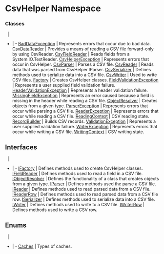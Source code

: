 # CsvHelper Namespace

### Classes
&nbsp; | &nbsp;
- | -
[BadDataException](/api/csvhelper/baddataexception) | Represents errors that occur due to bad data.
[CsvDataReader](/api/csvhelper/csvdatareader) | Provides a means of reading a CSV file forward-only by using CsvReader.
[CsvFieldReader](/api/csvhelper/csvfieldreader) | Reads fields from a System.IO.TextReader.
[CsvHelperException](/api/csvhelper/csvhelperexception) | Represents errors that occur in CsvHelper.
[CsvParser](/api/csvhelper/csvparser) | Parses a CSV file.
[CsvReader](/api/csvhelper/csvreader) | Reads data that was parsed from CsvHelper.IParser.
[CsvSerializer](/api/csvserializer) | Defines methods used to serialize data into a CSV file.
[CsvWriter](/api/csvhelper/csvwriter) | Used to write CSV files.
[Factory](/api/csvhelper/factory) | Creates CsvHelper classes.
[FieldValidationException](/api/csvhelper/fieldvalidationexception) | Represents a user supplied field validation failure.
[HeaderValidationException](/api/csvhelper/headervalidationexception) | Represents a header validation failure.
[MissingFieldException](/api/csvhelper/missingfieldexception) | Represents an error caused because a field is missing in the header while reading a CSV file.
[ObjectResolver](/api/csvhelper/objectresolver) | Creates objects from a given type.
[ParserException](/api/csvhelper/parserexception) | Represents errors that occur while parsing a CSV file.
[ReaderException](/api/csvhelper/readerexception) | Represents errors that occur while reading a CSV file.
[ReadingContext](/api/csvhelper/readingexception) | CSV reading state.
[RecordBuilder](/api/csvhelper/recordbuilder) | Builds CSV records.
[ValidationException](/api/csvhelper/validationexception) | Represents a user supplied validation failure.
[WriterException](/api/csvhelper/writerexception) | Represents errors that occur while writing a CSV file.
[WritingContext](/api/csvhelper/writingcontext) | CSV writing state.

## Interfaces
&nbsp; | &nbsp;
- | -
[IFactory](/api/csvhelper/ifactory) | Defines methods used to create CsvHelper classes.
[IFieldReader](/api/csvhelper/ifieldreader) | Defines methods used to read a field in a CSV file.
[IObjectResolver](/api/csvhelper/iobjectresolver) | Defines the functionality of a class that creates objects from a given type.
[IParser](/api/csvhelper/iparser) | Defines methods used the parse a CSV file.
[IReader](/api/csvhelper/ireader) | Defines methods used to read parsed data from a CSV file.
[IReaderRow](/api/csvhelper/ireaderrow) | Defines methods used to read parsed data from a CSV file row.
[ISerializer](/api/csvhelper/iserializer) | Defines methods used to serialize data into a CSV file.
[IWriter](/api/csvhelper/iwriter) | Defines methods used to write to a CSV file.
[IWriterRow](/api/csvhelper/iwriterrow) | Defines methods used to write a CSV row.

## Enums
&nbsp; | &nbsp;
- | -
[Caches](/api/csvhelper/caches) | Types of caches.

<br />
